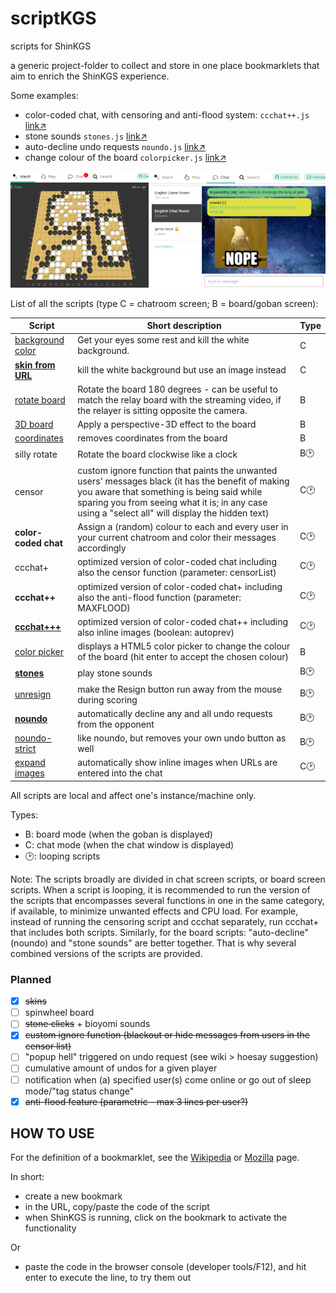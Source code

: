 # scriptKGS
scripts for ShinKGS

a generic project-folder to collect and store in one place bookmarklets that aim to enrich the ShinKGS experience. 

Some examples:
 - color-coded chat, with censoring and anti-flood system: `ccchat++.js` [link↗](https://github.com/darkronin/scriptKGS/blob/master/ccchat%2B%2B.js)
 - stone sounds `stones.js` [link↗](https://github.com/darkronin/scriptKGS/blob/master/stones.js)
 - auto-decline undo requests `noundo.js` [link↗](https://github.com/darkronin/scriptKGS/blob/master/noundo.js)
 - change colour of the board `colorpicker.js` [link↗](https://github.com/darkronin/scriptKGS/blob/master/colorpicker.js)
 
![banner](https://github.com/darkronin/scriptKGS/blob/master/screenshots/banner_scriptkgs.png)

List of all the scripts (type C = chatroom screen; B = board/goban screen):

  Script           | Short description                                        | Type
  ---------------- | ---------------------------------------------------------|------
  [background color](https://github.com/darkronin/scriptKGS/blob/master/background.js) | Get your eyes some rest and kill the white background.   | C
  [**skin from URL**](https://github.com/darkronin/scriptKGS/blob/master/skin.js)    | kill the white background but use an image instead       | C
  [rotate board](https://github.com/darkronin/scriptKGS/blob/master/rotateboard.js)     | Rotate the board 180 degrees - can be useful to match the relay board with the streaming video, if the relayer is sitting opposite the camera. | B
  [3D board](https://github.com/darkronin/scriptKGS/blob/master/board3D.js)         | Apply a perspective-3D effect to the board | B
  [coordinates](https://github.com/darkronin/scriptKGS/blob/master/coordinates.js)      | removes coordinates from the board         | B
  silly rotate     | Rotate the board clockwise like a clock    | B🕑
  censor           | custom ignore function that paints the unwanted users' messages black (it has the benefit of making you aware that something is being said while sparing you from seeing what it is; in any case using a "select all" will display the hidden text)  | C🕑
  **color-coded chat** | Assign a (random) colour to each and every user in your current chatroom and color their messages accordingly | C🕑
  ccchat+          | optimized version of color-coded chat including also the censor function (parameter: censorList) | C🕑
  **ccchat++**         | optimized version of color-coded chat+ including also the anti-flood function (parameter: MAXFLOOD)  | C🕑 
  [**ccchat+++**](https://github.com/darkronin/scriptKGS/blob/master/ccchat%2B%2B%2B.js)        | optimized version of color-coded chat++ including also inline images (boolean: autoprev)             | C🕑 
  [color picker](https://github.com/darkronin/scriptKGS/blob/master/colorpicker.js)    | displays a HTML5 color picker to change the colour of the board (hit enter to accept the chosen colour) | B
  [**stones**](https://github.com/darkronin/scriptKGS/blob/master/stones.js)           | play stone sounds | B🕑
  [unresign](https://github.com/darkronin/scriptKGS/blob/master/unresign.js)         | make the Resign button run away from the mouse during scoring     | B🕑
  [**noundo**](https://github.com/darkronin/scriptKGS/blob/master/noundo.js)           | automatically decline any and all undo requests from the opponent | B🕑
  [noundo-strict](https://github.com/darkronin/scriptKGS/blob/master/noundo-strict.js)    | like noundo, but removes your own undo button as well             | B🕑
  [expand images](https://github.com/darkronin/scriptKGS/blob/master/expandimg.js)    | automatically show inline images when URLs are entered into the chat | C🕑 
  
All scripts are local and affect one's instance/machine only.

Types:
 - B: board mode (when the goban is displayed)
 - C: chat mode (when the chat window is displayed)
 - 🕑: looping scripts
 
Note: The scripts broadly are divided in chat screen scripts, or board screen scripts. When a script is looping, it is recommended to run the version of the scripts that encompasses several functions in one in the same category, if available, to minimize unwanted effects and CPU load. For example, instead of running the censoring script and ccchat separately, run ccchat+ that includes both scripts. Similarly, for the board scripts: "auto-decline" (noundo) and "stone sounds" are better together. That is why several combined versions of the scripts are provided.

### Planned
  - [X] ~~skins~~
  - [ ] spinwheel board
  - [ ] ~~stone clicks~~ + bioyomi sounds
  - [x] ~~custom ignore function (blackout or hide messages from users in the censor list)~~
  - [ ] "popup hell" triggered on undo request (see wiki > hoesay suggestion)
  - [ ] cumulative amount of undos for a given player
  - [ ] notification when (a) specified user(s) come online or go out of sleep mode/"tag status change"
  - [X] ~~anti-flood feature (parametric - max 3 lines per user?)~~

## HOW TO USE
For the definition of a bookmarklet, see the [Wikipedia](https://en.wikipedia.org/wiki/Bookmarklet) or [Mozilla](https://support.mozilla.org/en-US/kb/bookmarklets-perform-common-web-page-tasks) page.

In short: 

 * create a new bookmark
 * in the URL, copy/paste the code of the script
 * when ShinKGS is running, click on the bookmark to activate the functionality

Or

 * paste the code in the browser console (developer tools/F12), and hit enter to execute the line, to try them out
